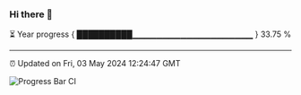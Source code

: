 ### Hi there 👋

⏳ Year progress { ██████████▁▁▁▁▁▁▁▁▁▁▁▁▁▁▁▁▁▁▁▁ } 33.75 %

---

⏰ Updated on Fri, 03 May 2024 12:24:47 GMT

![Progress Bar CI](https://github.com/liununu/liununu/workflows/Progress%20Bar%20CI/badge.svg)
